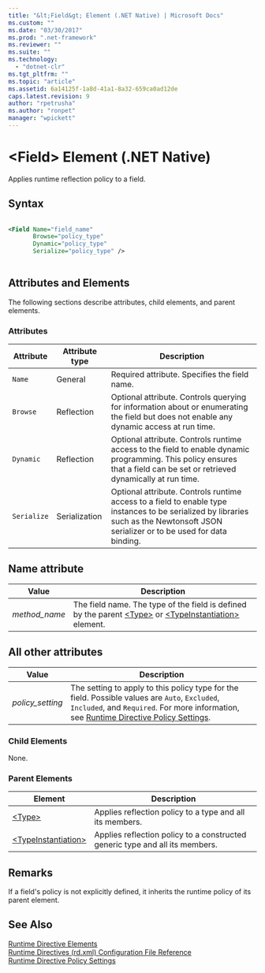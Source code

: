 ```yaml
---
title: "&lt;Field&gt; Element (.NET Native) | Microsoft Docs"
ms.custom: ""
ms.date: "03/30/2017"
ms.prod: ".net-framework"
ms.reviewer: ""
ms.suite: ""
ms.technology: 
  - "dotnet-clr"
ms.tgt_pltfrm: ""
ms.topic: "article"
ms.assetid: 6a14125f-1a8d-41a1-8a32-659ca0ad12de
caps.latest.revision: 9
author: "rpetrusha"
ms.author: "ronpet"
manager: "wpickett"
---
```

# &lt;Field&gt; Element (.NET Native)
Applies runtime reflection policy to a field.  
  
## Syntax  
  
```xml  
  
<Field Name="field_name"  
       Browse="policy_type"  
       Dynamic="policy_type"  
       Serialize="policy_type" />  
  
```  
  
## Attributes and Elements  
 The following sections describe attributes, child elements, and parent elements.  
  
### Attributes  
  
|Attribute|Attribute type|Description|  
|---------------|--------------------|-----------------|  
|`Name`|General|Required attribute. Specifies the field name.|  
|`Browse`|Reflection|Optional attribute. Controls querying for information about or enumerating the field but does not enable any dynamic access at run time.|  
|`Dynamic`|Reflection|Optional attribute. Controls runtime access to the field to enable dynamic programming. This policy ensures that a field can be set or retrieved dynamically at run time.|  
|`Serialize`|Serialization|Optional attribute. Controls runtime access to a field to enable type instances to be serialized by libraries such as the Newtonsoft JSON serializer or to be used for data binding.|  
  
## Name attribute  
  
|Value|Description|  
|-----------|-----------------|  
|*method_name*|The field name. The type of the field is defined by the parent [\<Type>](../../../docs/framework/net-native/type-element-net-native.md) or [\<TypeInstantiation>](../../../docs/framework/net-native/typeinstantiation-element-net-native.md) element.|  
  
## All other attributes  
  
|Value|Description|  
|-----------|-----------------|  
|*policy_setting*|The setting to apply to this policy type for the field. Possible values are `Auto`, `Excluded`, `Included`, and `Required`. For more information, see [Runtime Directive Policy Settings](../../../docs/framework/net-native/runtime-directive-policy-settings.md).|  
  
### Child Elements  
 None.  
  
### Parent Elements  
  
|Element|Description|  
|-------------|-----------------|  
|[\<Type>](../../../docs/framework/net-native/type-element-net-native.md)|Applies reflection policy to a type and all its members.|  
|[\<TypeInstantiation>](../../../docs/framework/net-native/typeinstantiation-element-net-native.md)|Applies reflection policy to a constructed generic type and all its members.|  
  
## Remarks  
 If a field's policy is not explicitly defined, it inherits the runtime policy of its parent element.  
  
## See Also  
 [Runtime Directive Elements](../../../docs/framework/net-native/runtime-directive-elements.md)   
 [Runtime Directives (rd.xml) Configuration File Reference](../../../docs/framework/net-native/runtime-directives-rd-xml-configuration-file-reference.md)   
 [Runtime Directive Policy Settings](../../../docs/framework/net-native/runtime-directive-policy-settings.md)